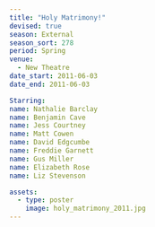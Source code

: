 ```yaml
---
title: "Holy Matrimony!"
devised: true
season: External
season_sort: 278
period: Spring
venue:
  - New Theatre
date_start: 2011-06-03
date_end: 2011-06-03

Starring:
name: Nathalie Barclay
name: Benjamin Cave
name: Jess Courtney
name: Matt Cowen
name: David Edgcumbe
name: Freddie Garnett
name: Gus Miller
name: Elizabeth Rose
name: Liz Stevenson

assets:
  - type: poster
    image: holy_matrimony_2011.jpg
---
```

